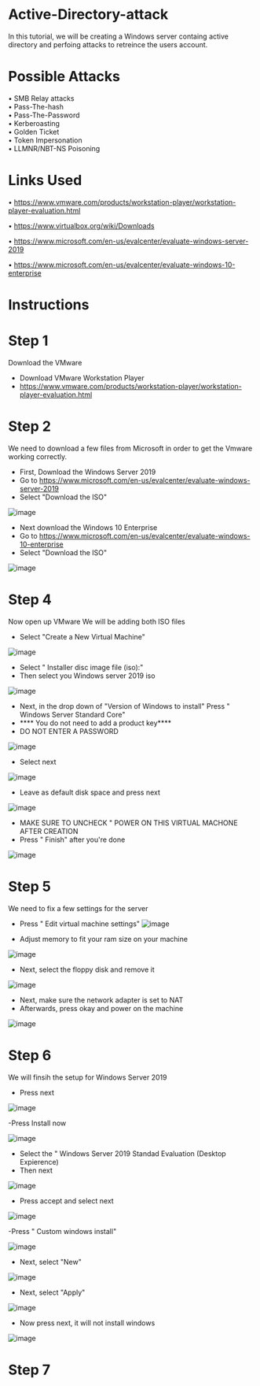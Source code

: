 # Active-Directory-attack

In this tutorial, we will be creating a Windows server containg active directory and perfoing attacks to retreince the users account. 


# Possible Attacks

•	SMB Relay attacks       
•	Pass-The-hash       
•	Pass-The-Password       
•	Kerberoasting       
•	Golden Ticket       
•	Token Impersonation         
•	LLMNR/NBT-NS Poisoning 


# Links Used

•	https://www.vmware.com/products/workstation-player/workstation-player-evaluation.html

•	https://www.virtualbox.org/wiki/Downloads

•	https://www.microsoft.com/en-us/evalcenter/evaluate-windows-server-2019

•	https://www.microsoft.com/en-us/evalcenter/evaluate-windows-10-enterprise

# Instructions

# Step 1
Download the VMware 

- Download VMware Workstation Player
- https://www.vmware.com/products/workstation-player/workstation-player-evaluation.html

# Step 2
 We need to download a few files from Microsoft in order to get the Vmware working correctly. 
 
 - First, Download the Windows Server 2019
 - Go to https://www.microsoft.com/en-us/evalcenter/evaluate-windows-server-2019
 - Select "Download the ISO" 
 
 ![image](https://user-images.githubusercontent.com/38595857/216202044-b08a652f-f602-497d-bf32-fd65f0e602f0.png)

 
 
 
 - Next download the Windows 10 Enterprise
 - Go to https://www.microsoft.com/en-us/evalcenter/evaluate-windows-10-enterprise
 - Select "Download the ISO" 

![image](https://user-images.githubusercontent.com/38595857/216202843-654ed105-4934-40ad-8bb8-7ea0bc4cb9d2.png)

 
# Step 4
Now open up VMware
We will be adding both ISO files

- Select "Create a New Virtual Machine"
 
 ![image](https://user-images.githubusercontent.com/38595857/216203450-74927c8c-8f8e-4cb2-801a-9b2ddc713779.png)

 
 
 - Select " Installer disc image file (iso):"
 - Then select you Windows server 2019 iso

![image](https://user-images.githubusercontent.com/38595857/216203758-df1c1eaf-2d8d-42ed-8497-0bda0a249faf.png)

 
 
 - Next, in the drop down of  "Version of Windows to install" Press " Windows Server Standard Core"
 - **** You do not need to add a product key****
 - DO NOT ENTER A PASSWORD

![image](https://user-images.githubusercontent.com/38595857/216204086-7d4c315f-166b-4d32-af93-c7929b6fe4b4.png)

 
 - Select next


 ![image](https://user-images.githubusercontent.com/38595857/216204258-0a272de3-56e5-44ea-a798-a383c838281e.png)

 
 - Leave as default disk space and press next


 ![image](https://user-images.githubusercontent.com/38595857/216204375-91f5ad1c-77fb-4ab0-9e2c-726018486046.png)

 
 
 
 - MAKE SURE TO UNCHECK " POWER ON THIS VIRTUAL MACHONE AFTER CREATION
 - Press " Finish" after you're done


![image](https://user-images.githubusercontent.com/38595857/216204490-cb31695a-342c-4271-96cd-adda3bb1325c.png)

 
 
 
# Step 5
We need to fix a few settings for the server

- Press " Edit virtual machine settings"
![image](https://user-images.githubusercontent.com/38595857/216204696-74dab8a5-018d-4ea8-8824-936900243be9.png)


- Adjust memory to fit your ram size on your machine


![image](https://user-images.githubusercontent.com/38595857/216205164-060c41ba-4734-4ad5-918b-1b02f8bc6ed5.png)


 - Next, select the floppy disk and remove it


 ![image](https://user-images.githubusercontent.com/38595857/216205263-bc678a7f-739d-4ea5-8093-ffed197fa027.png)


- Next, make sure the network adapter is set to NAT
- Afterwards, press okay and power on the machine


![image](https://user-images.githubusercontent.com/38595857/216205387-0853e7dd-2409-46cc-9e82-a063dfe2edab.png)


# Step 6
We will finsih the setup for Windows Server 2019

- Press next

![image](https://user-images.githubusercontent.com/38595857/216205838-ec43ded9-8941-4ff7-b87d-195c99049476.png)


-Press Install now

![image](https://user-images.githubusercontent.com/38595857/216205885-02d1fca6-4c3d-4795-bffa-69ed7fbd4101.png)



- Select the " Windows Server 2019 Standad Evaluation (Desktop Expierence)
- Then next

![image](https://user-images.githubusercontent.com/38595857/216206044-1a69a740-c16b-4970-b689-e1669a8d70ad.png)



 - Press accept and select next


![image](https://user-images.githubusercontent.com/38595857/216206190-d3dd0d00-4843-41f9-a889-5a3b4a808598.png)


-Press " Custom windows install"


![image](https://user-images.githubusercontent.com/38595857/216206292-ccddb9c9-3f3e-45f7-95ae-dafa0cc2b9ba.png)


 
 - Next, select "New"


![image](https://user-images.githubusercontent.com/38595857/216206353-917c89f7-a222-4271-9752-d535f55bc0ff.png)


- Next, select "Apply"


![image](https://user-images.githubusercontent.com/38595857/216206421-4e3f64e8-9532-4934-a023-97682e2170f9.png)



- Now press next, it will not install windows


![image](https://user-images.githubusercontent.com/38595857/216206500-c4da746d-0124-401f-8d67-8cc40431d774.png)





# Step 7


 
 
 
 
 
 
 
 
 
 
 
